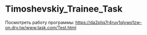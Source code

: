 # Timoshevskiy_Trainee_Task

Посмотреть работу программы: https://da2pliq7r4ruy1qlywo1zw-on.drv.tw/www.task.com/Test.html
